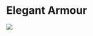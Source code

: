 # Elegant Armour
<a href="http://bloom.amymialee.xyz"><img src="https://i.imgur.com/h4556XW.gif"></a>